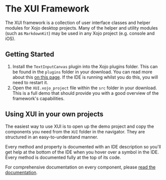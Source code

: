 # The XUI Framework

The XUI framework is a collection of user interface classes and helper modules for Xojo desktop projects. Many of the helper and utility modules (such as `MarkdownKit`) may be used in any Xojo project (e.g. console and iOS).

## Getting Started

1. Install the `TextInputCanvas` plugin into the Xojo plugins folder. This can be found in the `plugins` folder in your download. You can read more about this [on this page][plugin]. If the IDE is running whilst you do this, you will need to restart it.
2. Open the `XUI.xojo_project` file within the `src` folder in your download. This is a full demo that should provide you with a good overview of the framework's capabilities.

## Using XUI in your own projects

The easiest way to use XUI is to open up the demo project and copy the components you need from the `XUI` folder in the navigator. They are structured in an easy-to-understand manner.

Every method and property is documented with an IDE description so you'll get help at the bottom of the IDE when you hover over a symbol in the IDE. Every method is documented fully at the top of its code.

For comprehensive documentation on every component, please [read the documentation][docs].

[plugin]: https://xui.software/textinputcanvas
[demo]: https://xui.software/products/xui-desktop/demo/
[docs]: https://gkjpettet.github.io/XUI/

